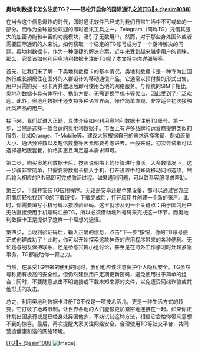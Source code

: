 **奥地利数据卡怎么注册TG？——轻松开启你的国际通讯之旅[[TG💪+ @esim1088](https://t.me/s/esim1088)]**

在当今这个信息爆炸的时代，即时通讯软件已经成为我们日常生活中不可或缺的一部分。而作为全球最受欢迎的即时通讯工具之一，Telegram（简称TG）凭借其强大的加密功能和丰富的功能模块，吸引了无数用户。然而，对于那些身处国外或者需要国际通讯的人来说，如何获取一个稳定的TG账号成为了一个亟待解决的问题。奥地利数据卡，作为一种便捷的解决方案，近年来受到越来越多用户的青睐。那么，究竟该如何利用奥地利数据卡注册TG呢？本文将为你详细解答。

首先，让我们来了解一下奥地利数据卡的基本情况。奥地利数据卡是一种专为出国旅行或长期居住在国外的人群设计的移动通信产品。它通常以预付费的形式出售，用户只需购买一张卡片并激活后即可使用当地的网络服务。与传统的SIM卡相比，奥地利数据卡具有体积小、携带方便、无需更换手机卡等优点，因此受到了广泛欢迎。此外，奥地利数据卡还支持多种语言界面，操作简单直观，非常适合初次接触此类产品的用户。

接下来，我们就进入正题，具体介绍如何利用奥地利数据卡注册TG账号。第一步，当然是选择一款合适的奥地利数据卡。市面上有许多品牌和运营商提供类似的服务，比如Orange、T-Mobile等。建议大家根据自己的需求选择套餐，例如流量大小、通话分钟数以及短信数量等因素都要考虑进去。一般来说，初次尝试者可以选择基础版套餐，价格实惠且满足基本需求即可。

第二步，购买奥地利数据卡后，按照说明书上的步骤进行激活。大多数情况下，这一步骤非常简单，只需要将数据卡插入手机，打开设置中的蜂窝移动网络选项，然后输入相应的PIN码即可完成激活过程。如果遇到问题，可以联系客服寻求帮助。

第三步，下载并安装TG应用程序。无论是安卓还是苹果设备，都可以通过官方应用商店轻松找到TG的下载链接。下载完成后，打开应用并创建一个新的账户。此时，你需要填写手机号码以接收验证码。这里就涉及到一个关键点：由于国内用户无法直接使用手机号码注册TG，所以必须借助境外号码来完成这一环节。而奥地利数据卡正是提供了这样一个理想的途径。

第四步，当收到验证码后，输入正确的信息，点击“下一步”按钮，你的TG账号便正式创建成功了！此时，你可以开始探索这款神奇的应用程序带来的各种便利。无论是与朋友保持联系，还是参与兴趣小组讨论，甚至是在海外工作学习时处理紧急事务，TG都能助你一臂之力。

当然，在享受TG带来的便利的同时，我们也应该注意保护个人隐私安全。TG虽然号称拥有极高的安全性，但仍然建议用户定期更新密码，避免使用过于简单的组合；同时，不要随意点击不明链接或下载未知来源的文件，以免遭受网络诈骗或其他形式的攻击。

总之，利用奥地利数据卡注册TG不仅是一项技术活儿，更是一种生活方式的转变。它打破了地域限制，让世界各地的人们能够更加紧密地连接在一起。如果你正计划出国旅行或是已经身处异国他乡，不妨试试这种方法，相信它会给你带来意想不到的惊喜。最后，再次提醒大家关注网络安全，合理使用TG等社交平台，共同营造健康和谐的网络环境。

[[TG💪+ @esim1088](https://t.me/s/esim1088) ![Image](https://i.postimg.cc/4NQfJmqS/Snipaste-2025-05-13-00-14-12.png)]